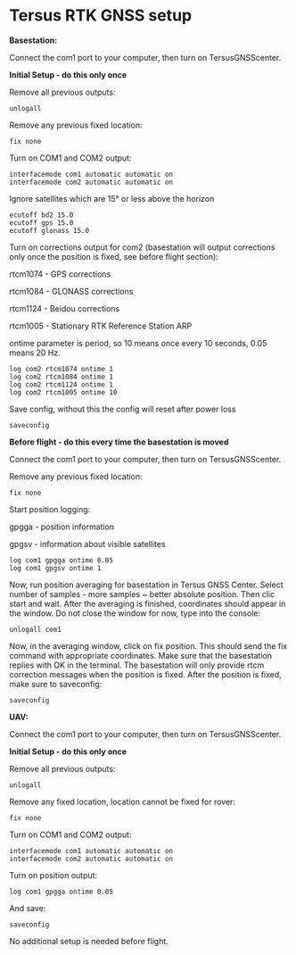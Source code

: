 # Tersus RTK GNSS setup

**Basestation:**

Connect the com1 port to your computer, then turn on TersusGNSScenter.

**Initial Setup - do this only once**

Remove all previous outputs:
```
unlogall
```

Remove any previous fixed location:
```
fix none
```

Turn on COM1 and COM2 output:
```
interfacemode com1 automatic automatic on
interfacemode com2 automatic automatic on
```

Ignore satellites which are 15° or less above the horizon 
```
ecutoff bd2 15.0
ecutoff gps 15.0
ecutoff glonass 15.0
```

Turn on corrections output for com2 (basestation will output corrections only once the position is fixed, see before flight section):

rtcm1074 - GPS corrections

rtcm1084 - GLONASS corrections

rtcm1124 - Beidou corrections

rtcm1005 - Stationary RTK Reference Station ARP

ontime parameter is period, so 10 means once every 10 seconds, 0.05 means 20 Hz.
```
log com2 rtcm1074 ontime 1
log com2 rtcm1084 ontime 1
log com2 rtcm1124 ontime 1
log com2 rtcm1005 ontime 10
```
Save config, without this the config will reset after power loss
```
saveconfig
```

**Before flight - do this every time the basestation is moved**

Connect the com1 port to your computer, then turn on TersusGNSScenter.

Remove any previous fixed location:
```
fix none
```

Start position logging:

gpgga - position information

gpgsv - information about visible satellites
```
log com1 gpgga ontime 0.05
log com1 gpgsv ontime 1
```

Now, run position averaging for basestation in Tersus GNSS Center.
Select number of samples - more samples ~ better absolute position.
Then clic start and wait.
After the averaging is finished, coordinates should appear in the window.
Do not close the window for now, type into the console:
```
unlogall com1
```

Now, in the averaging window, click on fix position.
This should send the fix command with appropriate coordinates.
Make sure that the basestation replies with OK in the terminal.
The basestation will only provide rtcm correction messages when the position is fixed.
After the position is fixed, make sure to saveconfig:
```
saveconfig
```

**UAV:**

Connect the com1 port to your computer, then turn on TersusGNSScenter.

**Initial Setup - do this only once**

Remove all previous outputs:
```
unlogall
```

Remove any fixed location, location cannot be fixed for rover:
```
fix none
```

Turn on COM1 and COM2 output:
```
interfacemode com1 automatic automatic on
interfacemode com2 automatic automatic on
```

Turn on position output:
```
log com1 gpgga ontime 0.05
```

And save:
```
saveconfig
```

No additional setup is needed before flight.
